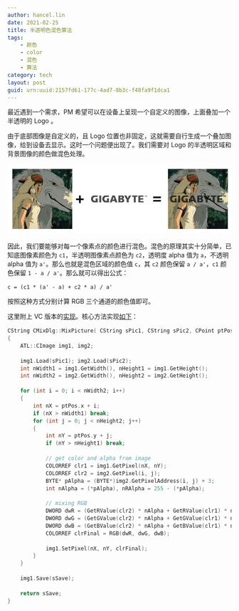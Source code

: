 ```yaml
---
author: hancel.lin
date: 2021-02-25
title: 半透明色混色算法
tags: 
    - 颜色
    - color
    - 混色
    - 算法
category: tech
layout: post
guid: urn:uuid:2157fd61-177c-4ad7-8b3c-f48fa9f1dca1
---
```


最近遇到一个需求，PM 希望可以在设备上呈现一个自定义的图像，上面叠加一个半透明的 Logo 。

由于底部图像是自定义的，且 Logo 位置也非固定，这就需要自行生成一个叠加图像，给到设备去显示。这时一个问题便出现了。我们需要对 Logo 的半透明区域和背景图像的颜色做混色处理。

![示例](/media/files/color-mixing-algorithm/demo.png)

因此，我们要能够对每一个像素点的颜色进行混色。混色的原理其实十分简单，已知底图像素颜色为 `c1`，半透明图像素点颜色为 `c2`，透明度 alpha 值为 `a`，不透明 alpha 值为 `a'`。那么也就是混色区域的颜色值 `c`，其 `c2` 颜色保留 `a / a'`，`c1` 颜色保留 `1 - a / a'`。那么就可以得出公式：

```
c = (c1 * (a' - a) + c2 * a) / a'
```

按照这种方式分别计算 RGB 三个通道的颜色值即可。

这里附上 VC 版本的[实现](https://github.com/imlinhanchao/mix)。核心方法实现[如下](https://github.com/imlinhanchao/Mix/blob/811f3eabb197380f2c06d1e8886d4a164c5e92e8/Mix/MixDlg.cpp#L192)：

```cpp
CString CMixDlg::MixPicture( CString sPic1, CString sPic2, CPoint ptPos, CString sSave )
{
	ATL::CImage img1, img2;

	img1.Load(sPic1); img2.Load(sPic2);
	int nWidth1 = img1.GetWidth(), nHeight1 = img1.GetHeight();
	int nWidth2 = img2.GetWidth(), nHeight2 = img2.GetHeight();

	for (int i = 0; i < nWidth2; i++)
	{
		int nX = ptPos.x + i;
		if (nX > nWidth1) break;
		for (int j = 0; j < nHeight2; j++)
		{
			int nY = ptPos.y + j;
			if (nY > nHeight1) break;

            // get color and alpha from image
			COLORREF clr1 = img1.GetPixel(nX, nY);
			COLORREF clr2 = img2.GetPixel(i, j);
			BYTE* pAlpha = (BYTE*)img2.GetPixelAddress(i, j) + 3;
			int nAlpha = (*pAlpha), nRAlpha = 255 - (*pAlpha);
			
            // mixing RGB
			DWORD dwR = (GetRValue(clr2) * nAlpha + GetRValue(clr1) * nRAlpha) / 255.0 + 0.5;
			DWORD dwG = (GetGValue(clr2) * nAlpha + GetGValue(clr1) * nRAlpha) / 255.0 + 0.5;
			DWORD dwB = (GetBValue(clr2) * nAlpha + GetBValue(clr1) * nRAlpha) / 255.0 + 0.5;
			COLORREF clrFinal = RGB(dwR, dwG, dwB);

			img1.SetPixel(nX, nY, clrFinal);
		}
	}

	img1.Save(sSave);

	return sSave;
}
```
